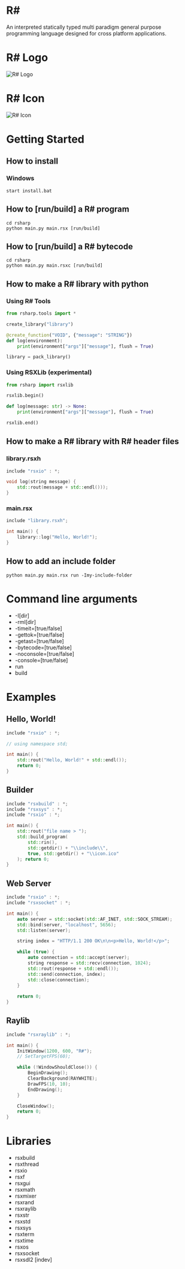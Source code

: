 # R#
An interpreted statically typed multi paradigm general purpose programming language designed for cross platform applications.

# R# Logo
![R# Logo](rsharp/logo.png)

# R# Icon
![R# Icon](rsharp/icon_alternative.png)

# Getting Started
## How to install
### Windows
```
start install.bat
```

## How to [run/build] a R# program
```
cd rsharp
python main.py main.rsx [run/build]
```

## How to [run/build] a R# bytecode
```
cd rsharp
python main.py main.rsxc [run/build]
```

## How to make a R# library with python
### Using R# Tools
```python
from rsharp.tools import *

create_library("library")

@create_function("VOID", {"message": "STRING"})
def log(environment):
    print(environment["args"]["message"], flush = True)

library = pack_library()
```

### Using RSXLib (experimental)
```python
from rsharp import rsxlib

rsxlib.begin()

def log(message: str) -> None:
    print(environment["args"]["message"], flush = True)

rsxlib.end()
```

## How to make a R# library with R# header files
### library.rsxh
```c++
include "rsxio" : *;

void log(string message) {
    std::rout(message + std::endl()));
}
```

### main.rsx
```c++
include "library.rsxh";

int main() {
    library::log("Hello, World!");
}
```

## How to add an include folder
```
python main.py main.rsx run -Imy-include-folder
```

# Command line arguments
- -I[dir]
- -rmI[dir]
- -timeit=[true/false]
- -gettok=[true/false]
- -getast=[true/false]
- -bytecode=[true/false]
- -noconsole=[true/false]
- -console=[true/false]
- run
- build


# Examples
## Hello, World!
```c++
include "rsxio" : *;

// using namespace std;

int main() {
    std::rout("Hello, World!" + std::endl());
    return 0;
}
```

## Builder
```c++
include "rsxbuild" : *;
include "rsxsys" : *;
include "rsxio" : *;

int main() {
    std::rout("file name > ");
    std::build_program(
        std::rin(),
        std::getdir() + "\\include\\",
        true, std::getdir() + "\\icon.ico"
    ); return 0;
}
```

## Web Server
```c++
include "rsxio" : *;
include "rsxsocket" : *;

int main() {
    auto server = std::socket(std::AF_INET, std::SOCK_STREAM);
    std::bind(server, "localhost", 5656);
    std::listen(server);

    string index = "HTTP/1.1 200 OK\n\n<p>Hello, World!</p>";

    while (true) {
        auto connection = std::accept(server);
        string response = std::recv(connection, 1024);
        std::rout(response + std::endl());
        std::send(connection, index);
        std::close(connection);
    }
    
    return 0;
}
```

## Raylib
```c++
include "rsxraylib" : *;

int main() {
    InitWindow(1200, 600, "R#");
    // SetTargetFPS(60);

    while (!WindowShouldClose()) {
        BeginDrawing();
        ClearBackground(RAYWHITE);
        DrawFPS(10, 10);
        EndDrawing();
    }

    CloseWindow();
    return 0;
}
```

# Libraries
- rsxbuild
- rsxthread
- rsxio
- rsxf
- rsxgui
- rsxmath
- rsxmixer
- rsxrand
- rsxraylib
- rsxstr
- rsxstd
- rsxsys
- rsxterm
- rsxtime
- rsxos
- rsxsocket
- rsxsdl2 [indev]
